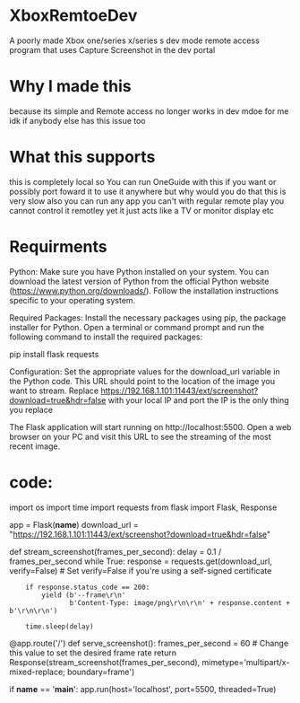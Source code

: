 # XboxRemtoeDev
A poorly made Xbox one/series x/series s dev mode remote access program that uses Capture Screenshot in the dev portal

# Why I made this
because its simple and Remote access no longer works in dev mdoe for me idk if anybody else has this issue too 



# What this supports
this is completely local so You can run OneGuide with this if you want or possibly port foward it to use it anywhere but why would you do that this is very slow
also you can run any app you can't with regular remote play you cannot control it remotley yet it just acts like a TV or monitor display etc


# Requirments 

Python: Make sure you have Python installed on your system. You can download the latest version of Python from the official Python website (https://www.python.org/downloads/). Follow the installation instructions specific to your operating system.

Required Packages: Install the necessary packages using pip, the package installer for Python. Open a terminal or command prompt and run the following command to install the required packages:

pip install flask requests

Configuration: Set the appropriate values for the download_url variable in the Python code. This URL should point to the location of the image you want to stream. Replace https://192.168.1.101:11443/ext/screenshot?download=true&hdr=false with your local IP and port the IP is the only thing you replace


The Flask application will start running on http://localhost:5500. Open a web browser on your PC and visit this URL to see the streaming of the most recent image.


# code:

import os
import time
import requests
from flask import Flask, Response

app = Flask(__name__)
download_url = "https://192.168.1.101:11443/ext/screenshot?download=true&hdr=false"

def stream_screenshot(frames_per_second):
    delay = 0.1 / frames_per_second
    while True:
        response = requests.get(download_url, verify=False)  # Set verify=False if you're using a self-signed certificate

        if response.status_code == 200:
            yield (b'--frame\r\n'
                   b'Content-Type: image/png\r\n\r\n' + response.content + b'\r\n\r\n')
        
        time.sleep(delay)

@app.route('/')
def serve_screenshot():
    frames_per_second = 60  # Change this value to set the desired frame rate
    return Response(stream_screenshot(frames_per_second), mimetype='multipart/x-mixed-replace; boundary=frame')

if __name__ == '__main__':
    app.run(host='localhost', port=5500, threaded=True)
